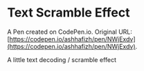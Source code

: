 # Text Scramble Effect

A Pen created on CodePen.io. Original URL: [https://codepen.io/ashhafizh/pen/NWjExdv](https://codepen.io/ashhafizh/pen/NWjExdv).

A little text decoding / scramble effect
